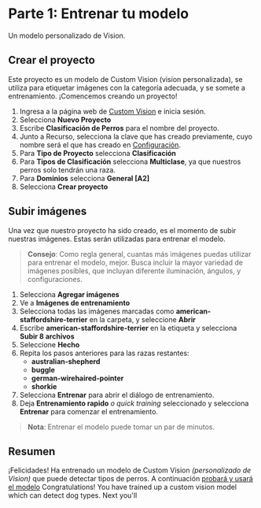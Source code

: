 # Parte 1: Entrenar tu modelo

Un modelo personalizado de Vision. 

## Crear el proyecto

Este proyecto es un modelo de Custom Vision (vision personalizada), se utiliza para etiquetar imágenes con la categoría adecuada, y se somete a entrenamiento. ¡Comencemos creando un proyecto!


1. Ingresa a la página web de [Custom Vision](https://www.customvision.ai?WT.mc_id=academic-49102-chrhar) e inicia sesión. 
4. Selecciona **Nuevo Proyecto**
5. Escribe **Clasificación de Perros** para el nombre del proyecto. 
6. Junto a Recurso, selecciona la clave que has creado previamente, cuyo nombre será el que has creado en [Configuración](setup-es.md).
7. Para **Tipo de Proyecto** selecciona **Clasificación**
9. Para **Tipos de Clasificación** selecciona  **Multiclase**, ya que nuestros perros solo tendrán una raza. 
10. Para **Dominios** selecciona **General \[A2\]**
11. Selecciona **Crear proyecto**

## Subir imágenes

Una vez que nuestro proyecto ha sido creado, es el momento de subir nuestras imágenes. Estas serán utilizadas para entrenar el modelo. 

> **Consejo**: Como regla general, cuantas más imágenes puedas utilizar para entrenar el modelo, mejor. Busca incluir la mayor variedad de imágenes posibles, que incluyan diferente iluminación, ángulos, y configuraciones.  


1. Selecciona **Agregar imágenes**
3. Ve a **Imágenes de entrenamiento**
4. Selecciona todas las imágenes marcadas como **american-staffordshire-terrier** en la carpeta, y seleccione **Abrir**
5. Escribe **american-staffordshire-terrier** en la etiqueta y selecciona **Subir 8 archivos**
6. Seleccione **Hecho**
8. Repita los pasos anteriores para las razas restantes: 
    - **australian-shepherd**
    - **buggle**
    - **german-wirehaired-pointer**
    - **shorkie**
9. Selecciona **Entrenar** para abrir el diálogo de entrenamiento. 
10. Deja **Entrenamiento rapido** _o quick training_ seleccionado y selecciona **Entrenar** para comenzar el entrenamiento. 

> **Nota**: Entrenar el modelo puede tomar un par de minutos. 

## Resumen

¡Felicidades! Ha entrenado un modelo de Custom Vision _(personalizado de Vision)_ que puede detectar tipos de perros. A continuación [probará y usará el modelo](./predict-es.md)
Congratulations! You have trained up a custom vision model which can detect dog types. Next you'll 
